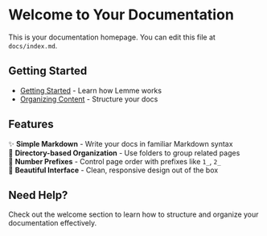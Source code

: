 # Welcome to Your Documentation

This is your documentation homepage. You can edit this file at `docs/index.md`.

## Getting Started

- [Getting Started](/docs/getting-started) - Learn how Lemme works
- [Organizing Content](/docs/organizing-content) - Structure your docs

## Features

✨ **Simple Markdown** - Write your docs in familiar Markdown syntax  
📁 **Directory-based Organization** - Use folders to group related pages  
🔢 **Number Prefixes** - Control page order with prefixes like `1_`, `2_`  
🎨 **Beautiful Interface** - Clean, responsive design out of the box  

## Need Help?

Check out the welcome section to learn how to structure and organize your documentation effectively.
